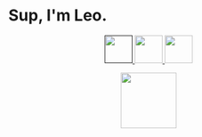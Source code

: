 <p align="center">
  <h1>Sup, I'm Leo.</h1>
</p>

<p align="center">
  <a href="">
    <img height="50" src="https://user-images.githubusercontent.com/46517096/166972883-f5f1d88c-0246-4374-88ac-ded0f2cf0699.png"/>
  </a>
  <a href="https://www.linkedin.com/in/leonardo-pereira-da-silva-a5b896211/">
    <img height="50" src="https://user-images.githubusercontent.com/46517096/166973395-19676cd8-f8ec-4abf-83ff-da8243505b82.png"/>
  </a>
  <a href="https://instagram.com/leo.pereira03?igshid=MzRlODBiNWFlZA==">
    <img height="50" src="https://user-images.githubusercontent.com/46517096/166974368-9798f39f-1f46-499c-b14e-81f0a3f83a06.png"/>
  </a>
</p>

<div id="header" align="center">
 <img src="https://media.giphy.com/media/XGqDsE3owV0RO/giphy.gif" width=100/>
</div>
